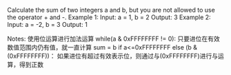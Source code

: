 Calculate the sum of two integers a and b, but you are not allowed to use the operator + and -.
Example 1:
Input: a = 1, b = 2
Output: 3
Example 2:
Input: a = -2, b = 3
Output: 1


Notes:
使用位运算进行加法运算
while(a & 0xFFFFFFFF != 0): 只要进位在有效数值范围内仍有值，就一直计算
sum = b if a<=0xFFFFFFFF else (b & (0xFFFFFFFF))： 如果进位有超过有效表示位，则通过与(0xFFFFFFFF)进行与运算，得到正数